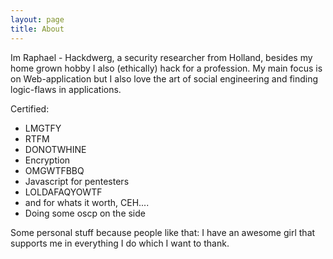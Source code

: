 ```yaml
---
layout: page
title: About
---
```


Im Raphael - Hackdwerg, a security researcher from Holland, besides my home grown hobby I also (ethically) hack for a profession.
My main focus is on Web-application but I also love the art of social engineering and finding logic-flaws in applications.

Certified:
 - LMGTFY
 - RTFM
 - DONOTWHINE
 - Encryption
 - OMGWTFBBQ
 - Javascript for pentesters
 - LOLDAFAQYOWTF
 - and for whats it worth, CEH....
 - Doing some oscp on the side
 
Some personal stuff because people like that:
I have an awesome girl that supports me in everything I do which I want to thank.
